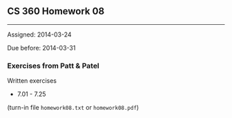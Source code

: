 ## CS 360 Homework 08
----

Assigned: 2014-03-24

Due before: 2014-03-31

### Exercises from Patt & Patel

Written exercises

* 7.01 - 7.25

(turn-in file ````homework08.txt```` or ````homework08.pdf````)

